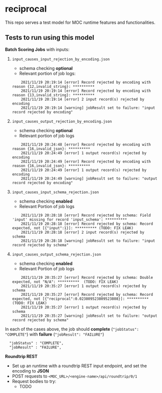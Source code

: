 # reciprocal

This repo serves a test model for MOC runtime features and functionalities.

## Tests to run using this model

**Batch Scoring Jobs** with inputs:

1. `input_causes_input_rejection_by_encoding.json`
    - schema checking **optional**
    - Relevant portion of job logs:
    ```
        2021/11/19 20:19:14 [error] Record rejected by encoding with reason {12,invalid_string}: **********
        2021/11/19 20:19:14 [error] Record rejected by encoding with reason {13,invalid_string}: **********
        2021/11/19 20:19:14 [error] 2 input record(s) rejected by encoding
        2021/11/19 20:19:14 [warning] jobResult set to failure: "input record rejected by encoding"
      ```

2. `input_causes_output_rejection_by_encoding.json`
    - schema checking **optional**
    - Relevant portion of job logs
    ```
        2021/11/19 20:24:48 [error] Record rejected by encoding with reason {16,invalid_json}: **********
        2021/11/19 20:24:49 [error] 1 output record(s) rejected by encoding
        2021/11/19 20:24:49 [error] Record rejected by encoding with reason {16,invalid_json}: **********
        2021/11/19 20:24:49 [error] 1 output record(s) rejected by encoding
        2021/11/19 20:24:49 [warning] jobResult set to failure: "output record rejected by encoding"
    ```

3. `input_causes_input_schema_rejection.json`
    - schema checking **enabled**
    - Relevant Portion of job logs
    ```
        2021/11/19 20:28:18 [error] Record rejected by schema: Field 'input' missing for record 'input_schema': **********
        2021/11/19 20:28:18 [error] Record rejected by schema: Record expected, not [{"input":1}]: ********** (TODO: FIX LEAK)
        2021/11/19 20:28:18 [error] 2 input record(s) rejected by schema
        2021/11/19 20:28:18 [warning] jobResult set to failure: "input record rejected by schema"
    ```

4. `input_causes_output_schema_rejection.json`
    - schema checking **enabled**
    - Relevant Portion of job logs
    ```
        2021/11/19 20:35:27 [error] Record rejected by schema: Double expected, not "N/A": **********  (TODO: FIX LEAK)
        2021/11/19 20:35:27 [error] 1 output record(s) rejected by schema
        2021/11/19 20:35:27 [error] Record rejected by schema: Record expected, not [{"reciprocal":0.023809523809523808}]: **********  (TODO: FIX LEAK)
        2021/11/19 20:35:27 [error] 1 output record(s) rejected by schema
        2021/11/19 20:35:27 [warning] jobResult set to failure: "output record rejected by schema"
    ```

In each of the cases above, the job should **complete** (`"jobStatus": "COMPLETE"`) with **failure** (`"jobResult": "FAILURE"`)
```
  "jobStatus" : "COMPLETE",
  "jobResult" : "FAILURE",
```

**Roundtrip REST**

* Set up an runtime with a roundtrip REST input endpoint, and set the encoding to **JSON**
* POST requests to `<MOC_URL>/<engine-name>/api/roundtrip/0/1`
* Request bodies to try:
    - TODO